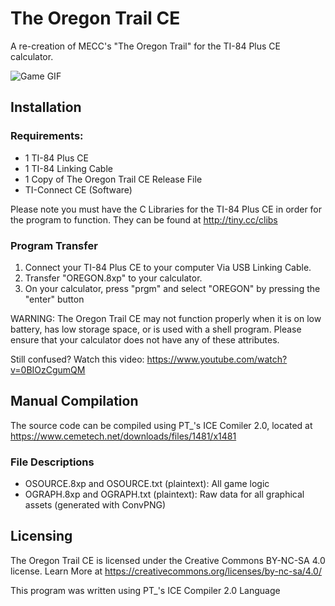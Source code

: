 # The Oregon Trail CE
A re-creation of MECC's "The Oregon Trail" for the TI-84 Plus CE calculator.

![Game GIF](https://oldnewtimer.github.io/assets/images/Oregon.gif)
                                                                                                                                         
## Installation

### Requirements:
- 1 TI-84 Plus CE
- 1 TI-84 Linking Cable
- 1 Copy of The Oregon Trail CE Release File
- TI-Connect CE (Software)

Please note you must have the C Libraries for the TI-84 Plus CE in order for the program to function. They can be found at http://tiny.cc/clibs

### Program Transfer
1. Connect your TI-84 Plus CE to your computer Via USB Linking Cable.
2. Transfer "OREGON.8xp" to your calculator.
3. On your calculator, press "prgm" and select "OREGON" by pressing the "enter" button

WARNING: The Oregon Trail CE may not function properly when it is on low battery, has low storage space, or is used with a shell program. Please ensure that your calculator does not have any of these attributes.

Still confused? Watch this video: https://www.youtube.com/watch?v=0BIOzCgumQM

## Manual Compilation
The source code can be compiled using PT_'s ICE Comiler 2.0, located at https://www.cemetech.net/downloads/files/1481/x1481
### File Descriptions
- OSOURCE.8xp and OSOURCE.txt (plaintext): All game logic
- OGRAPH.8xp and OGRAPH.txt (plaintext): Raw data for all graphical assets (generated with ConvPNG)

## Licensing
The Oregon Trail CE is licensed under the Creative Commons BY-NC-SA 4.0 license.
Learn More at https://creativecommons.org/licenses/by-nc-sa/4.0/

This program was written using PT_'s ICE Compiler 2.0 Language
                                                                            
